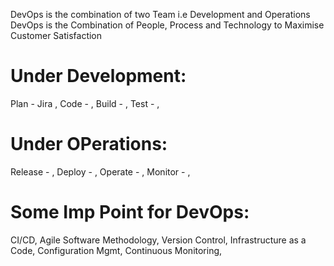 DevOps is the combination of two Team i.e Development and Operations
DevOps is the Combination of People, Process and Technology to Maximise Customer Satisfaction 

# Under Development: 

Plan - Jira ,
Code -      ,
Build -     ,
Test -      ,

# Under OPerations:

Release -       ,
Deploy  -       ,
Operate -       ,
Monitor -       ,

# Some Imp Point for DevOps:

CI/CD,
Agile Software Methodology,
Version Control,
Infrastructure as a Code,
Configuration Mgmt,
Continuous Monitoring,
